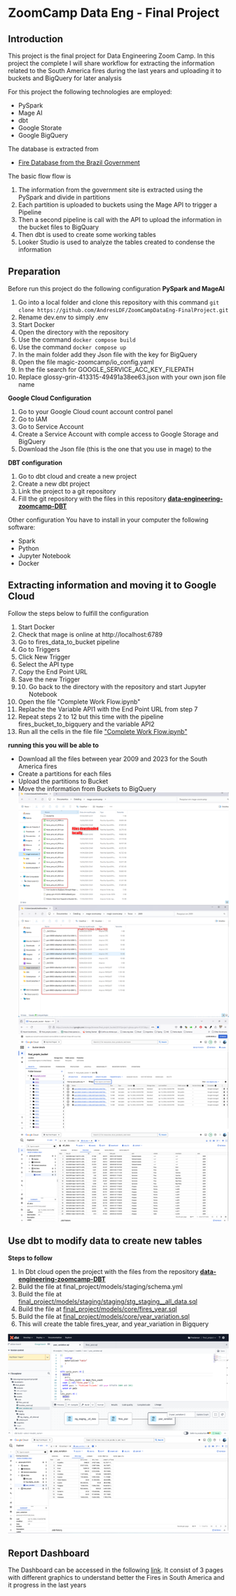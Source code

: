 # ZoomCamp Data Eng - Final Project

## Introduction

This project is the final project for Data Engineering Zoom Camp. In this project the complete I will share workflow for extracting the information related to the South America fires during the last years and uploading it to buckets and BigQuery for later analysis 

For this project the following technologies are employed:
  - PySpark  
 - Mage AI
 - dbt
 - Google Storate
 - Google BigQuery

The database is extracted from
- [Fire Database from the Brazil Government](http://terrabrasilis.dpi.inpe.br/queimadas/portal/dados-abertos/#da-focos)

The basic flow flow is

 1. The information from the government site is extracted using the PySpark and divide in partitions 
 2. Each partition is uploaded to buckets using the Mage API to trigger a Pipeline
 3. Then a second pipeline is call with the API to upload the information in the bucket files to BigQuary
 4. Then dbt is used to create some working tables
 5. Looker Studio is used to analyze the tables created to condense the information 

## Preparation
Before run this project do the following configuration
**PySpark and MageAI**
1. Go into a local folder and clone this repository with this command `git clone https://github.com/AndresLDF/ZoomCampDataEng-FinalProject.git`
2. Rename dev.env to simply .env
3. Start Docker
4. Open the directory with the repository
5. Use the command `docker compose build`
6. Use the command `docker compose up`
7. In the main folder add they Json file with the key for BigQuery 
8. Open the file magic-zoomcamp/io_config.yaml
9. In the file search for GOOGLE_SERVICE_ACC_KEY_FILEPATH
10. Replace glossy-grin-413315-49491a38ee63.json with your own json file name

**Google Cloud Configuration**
1. Go to your Google Cloud count account control panel
2.  Go to IAM
3. Go to Service Account
4. Create a Service Account with comple access to Google Storage and BigQuery
5. Download the Json file (this is the one that you use in mage) to the 

**DBT configuration**
1. Go to dbt cloud and create a new project
2. Create a new dbt project
3. Link the project to a git repository
4. Fill the git repository with the files in this repository **[data-engineering-zoomcamp-DBT](https://github.com/AndresLDF/data-engineering-zoomcamp-DBT)**

Other configuration
You have to install in your computer the following software:

- Spark
- Python
- Jupyter Notebook
- Docker

## Extracting information and moving it to Google Cloud
Follow the steps below to fulfill the configuration
 1. Start Docker
 2. Check that mage is online at http://localhost:6789
 3. Go to fires_data_to_bucket pipeline
 4. Go to Triggers
 5. Click New Trigger
 6. Select the API type
 7. Copy the End Point URL
 8. Save the new Trigger
 9.  10. Go back to the directory with the repository and start Jupyter Notebook
 11. Open the file "Complete Work Flow.ipynb"
 12. Replache the Variable API1 with the End Point URL from step 7
 13. Repeat steps 2 to 12 but this time with the pipeline fires_bucket_to_bigquery and the variable API2
 14. Run all the cells in the file file ["Complete Work Flow.ipynb"](https://github.com/AndresLDF/ZoomCampDataEng-FinalProject/blob/main/Complete%20Work%20Flow.ipynb)

**running this you will be able to** 
- Download all the files between year 2009 and 2023 for the South America fires
- Create a partitions for each files
- Upload the partitions to Bucket
- Move the information from Buckets to BigQuery
![enter image description here](https://github.com/AndresLDF/ZoomCampDataEng-FinalProject/blob/main/images/1%20-%20Files%20Downloaded.png)
![enter image description here](https://github.com/AndresLDF/ZoomCampDataEng-FinalProject/blob/main/images/2%20-%20Partitions%20Created.png)
![enter image description here](https://github.com/AndresLDF/ZoomCampDataEng-FinalProject/blob/main/images/3%20-%20Partitions%20in%20Buckets.png)
![enter image description here](https://github.com/AndresLDF/ZoomCampDataEng-FinalProject/blob/main/images/4%20-%20Information%20moved%20from%20Buckets%20to%20BigQuery.png)

## Use dbt to modify data to create new tables
**Steps to follow**
1. In Dbt cloud open the project with the files from the repository **[data-engineering-zoomcamp-DBT](https://github.com/AndresLDF/data-engineering-zoomcamp-DBT)**
2. Build the file at final_project/models/staging/schema.yml
3. Build the file at [final_project/models/staging/staging/stg_staging__all_data.sql](https://github.com/AndresLDF/data-engineering-zoomcamp-DBT/blob/main/04-analytics/final_project/models/staging/staging/stg_staging__all_data.sql)
4. Build the file at [final_project/models/core/fires_year.sql](https://github.com/AndresLDF/data-engineering-zoomcamp-DBT/blob/main/04-analytics/final_project/models/core/fires_year.sql)
5. Build the file at [final_project/models/core/year_variation.sql](https://github.com/AndresLDF/data-engineering-zoomcamp-DBT/blob/main/04-analytics/final_project/models/core/year_variation.sql)
6. This will create the table fires_year, and year_variation in Bigquery 

![enter image description here](https://github.com/AndresLDF/ZoomCampDataEng-FinalProject/blob/main/images/5%20-%20dbt%20queries.png)
![enter image description here](https://github.com/AndresLDF/ZoomCampDataEng-FinalProject/blob/main/images/6%20-%20New%20Tables%20at%20BigQuery.png)


## Report Dashboard 
The Dashboard can be accessed in the following [link](https://lookerstudio.google.com/reporting/584e9ca7-347e-4625-a8c4-956979bac281). It consist of 3 pages with different graphics to understand better the Fires in South America and it progress in the last years
